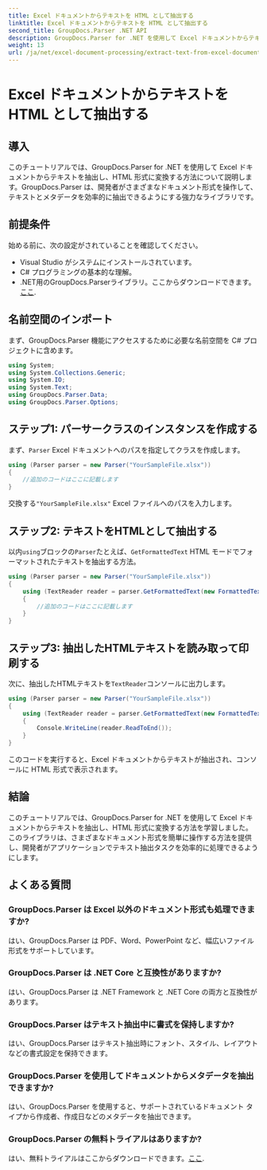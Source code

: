 ```yaml
---
title: Excel ドキュメントからテキストを HTML として抽出する
linktitle: Excel ドキュメントからテキストを HTML として抽出する
second_title: GroupDocs.Parser .NET API
description: GroupDocs.Parser for .NET を使用して Excel ドキュメントからテキストを抽出し、HTML に変換する方法を学習します。
weight: 13
url: /ja/net/excel-document-processing/extract-text-from-excel-document-as-html/
---
```


# Excel ドキュメントからテキストを HTML として抽出する

## 導入
このチュートリアルでは、GroupDocs.Parser for .NET を使用して Excel ドキュメントからテキストを抽出し、HTML 形式に変換する方法について説明します。GroupDocs.Parser は、開発者がさまざまなドキュメント形式を操作して、テキストとメタデータを効率的に抽出できるようにする強力なライブラリです。
## 前提条件
始める前に、次の設定がされていることを確認してください。
- Visual Studio がシステムにインストールされています。
- C# プログラミングの基本的な理解。
-  .NET用のGroupDocs.Parserライブラリ。ここからダウンロードできます。[ここ](https://releases.groupdocs.com/parser/net/).
## 名前空間のインポート
まず、GroupDocs.Parser 機能にアクセスするために必要な名前空間を C# プロジェクトに含めます。
```csharp
using System;
using System.Collections.Generic;
using System.IO;
using System.Text;
using GroupDocs.Parser.Data;
using GroupDocs.Parser.Options;
```
## ステップ1: パーサークラスのインスタンスを作成する
まず、`Parser` Excel ドキュメントへのパスを指定してクラスを作成します。
```csharp
using (Parser parser = new Parser("YourSampleFile.xlsx"))
{
    //追加のコードはここに記載します
}
```
交換する`"YourSampleFile.xlsx"` Excel ファイルへのパスを入力します。
## ステップ2: テキストをHTMLとして抽出する
以内`using`ブロックの`Parser`たとえば、`GetFormattedText` HTML モードでフォーマットされたテキストを抽出する方法。
```csharp
using (Parser parser = new Parser("YourSampleFile.xlsx"))
{
    using (TextReader reader = parser.GetFormattedText(new FormattedTextOptions(FormattedTextMode.Html)))
    {
        //追加のコードはここに記載します
    }
}
```
## ステップ3: 抽出したHTMLテキストを読み取って印刷する
次に、抽出したHTMLテキストを`TextReader`コンソールに出力します。
```csharp
using (Parser parser = new Parser("YourSampleFile.xlsx"))
{
    using (TextReader reader = parser.GetFormattedText(new FormattedTextOptions(FormattedTextMode.Html)))
    {
        Console.WriteLine(reader.ReadToEnd());
    }
}
```
このコードを実行すると、Excel ドキュメントからテキストが抽出され、コンソールに HTML 形式で表示されます。
## 結論
このチュートリアルでは、GroupDocs.Parser for .NET を使用して Excel ドキュメントからテキストを抽出し、HTML 形式に変換する方法を学習しました。このライブラリは、さまざまなドキュメント形式を簡単に操作する方法を提供し、開発者がアプリケーションでテキスト抽出タスクを効率的に処理できるようにします。

## よくある質問
### GroupDocs.Parser は Excel 以外のドキュメント形式も処理できますか?
はい、GroupDocs.Parser は PDF、Word、PowerPoint など、幅広いファイル形式をサポートしています。
### GroupDocs.Parser は .NET Core と互換性がありますか?
はい、GroupDocs.Parser は .NET Framework と .NET Core の両方と互換性があります。
### GroupDocs.Parser はテキスト抽出中に書式を保持しますか?
はい、GroupDocs.Parser はテキスト抽出時にフォント、スタイル、レイアウトなどの書式設定を保持できます。
### GroupDocs.Parser を使用してドキュメントからメタデータを抽出できますか?
はい、GroupDocs.Parser を使用すると、サポートされているドキュメント タイプから作成者、作成日などのメタデータを抽出できます。
### GroupDocs.Parser の無料トライアルはありますか?
はい、無料トライアルはここからダウンロードできます。[ここ](https://releases.groupdocs.com/).